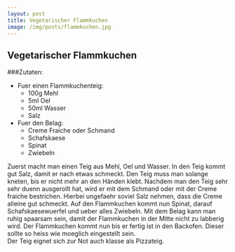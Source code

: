 ```yaml
---
layout: post
title: Vegetarischer Flammkuchen
image: /img/posts/flammkuchen.jpg
---
```


## Vegetarischer Flammkuchen

###Zutaten:

* Fuer einen Flammkuchenteig:  
    * 100g Mehl  
    * 5ml Oel  
    * 50ml Wasser  
    * Salz  
* Fuer den Belag:  
    * Creme Fraiche oder Schmand  
    * Schafskaese  
    * Spinat  
    * Zwiebeln  

Zuerst macht man einen Teig aus Mehl, Oel und Wasser. In den Teig kommt gut Salz, damit er nach etwas schmeckt. Den Teig muss man solange kneten, bis er nicht mehr an den Händen klebt.
Nachdem man den Teig sehr sehr duenn ausgerollt hat, wird er mit dem Schmand oder mit der Creme fraiche bestrichen. Hierbei ungefaehr soviel Salz nehmen, dass die Creme alleine gut schmeckt.
Auf den Flammkuchen kommt nun Spinat, darauf Schafskaesewuerfel und ueber alles Zwiebeln. Mit dem Belag kann man ruhig spaarsam sein, damit der Flammkuchen in der Mitte nicht zu labberig wird. Der Flammkuchen kommt nun bis er fertig ist in den Backofen. Dieser sollte so heiss wie moeglich eingestellt sein.  
Der Teig eignet sich zur Not auch klasse als Pizzateig.
